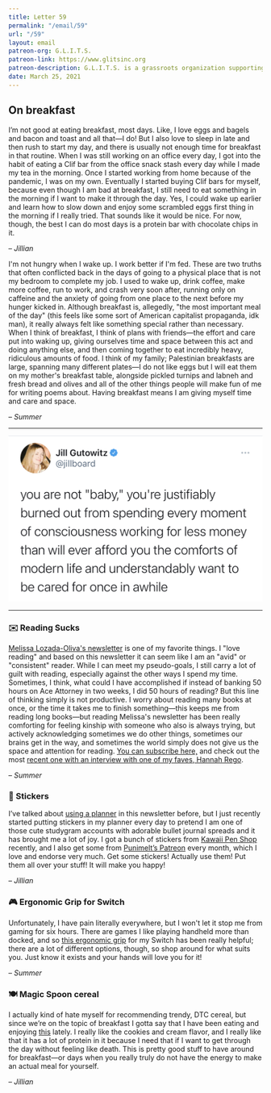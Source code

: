 ```yaml
---
title: Letter 59
permalink: "/email/59"
url: "/59"
layout: email
patreon-org: G.L.I.T.S.
patreon-link: https://www.glitsinc.org
patreon-description: G.L.I.T.S. is a grassroots organization supporting the LGBTQIA+ community by securing housing, healthcare, and other crucial forms of support.
date: March 25, 2021
---
```


## On breakfast

I’m not good at eating breakfast, most days. Like, I love eggs and bagels and bacon and toast and all that—I do! But I also love to sleep in late and then rush to start my day, and there is usually not enough time for breakfast in that routine. When I was still working on an office every day, I got into the habit of eating a Clif bar from the office snack stash every day while I made my tea in the morning. Once I started working from home because of the pandemic, I was on my own. Eventually I started buying Clif bars for myself, because even though I am bad at breakfast, I still need to eat something in the morning if I want to make it through the day. Yes, I could wake up earlier and learn how to slow down and enjoy some scrambled eggs first thing in the morning if I really tried. That sounds like it would be nice. For now, though, the best I can do most days is a protein bar with chocolate chips in it.

– *Jillian*

I'm not hungry when I wake up. I work better if I'm fed. These are two truths that often conflicted back in the days of going to a physical place that is not my bedroom to complete my job. I used to wake up, drink coffee, make more coffee, run to work, and crash very soon after, running only on caffeine and the anxiety of going from one place to the next before my hunger kicked in. Although breakfast is, allegedly, "the most important meal of the day" (this feels like some sort of American capitalist propaganda, idk man), it really always felt like something special rather than necessary. When I think of breakfast, I think of plans with friends—the effort and care put into waking up, giving ourselves time and space between this act and doing anything else, and then coming together to eat incredibly heavy, ridiculous amounts of food. I think of my family; Palestinian breakfasts are large, spanning many different plates—I do not like eggs but I will eat them on my mother's breakfast table, alongside pickled turnips and labneh and fresh bread and olives and all of the other things people will make fun of me for writing poems about. Having breakfast means I am giving myself time and care and space.

– *Summer*

<hr>

<a href="https://twitter.com/jillboard/status/1375126623263940615">
  <img src="/assets/images/tweets/59.jpeg" class="tweet">
</a>

<hr>

### ✉️ Reading Sucks

[Melissa Lozada-Oliva's newsletter](https://ellomelissa.substack.com/) is one of my favorite things. I "love reading" and based on this newsletter it can seem like I am an "avid" or "consistent" reader. While I can meet my pseudo-goals, I still carry a lot of guilt with reading, especially against the other ways I spend my time. Sometimes, I think, what could I have accomplished if instead of banking 50 hours on Ace Attorney in two weeks, I did 50 hours of reading? But this line of thinking simply is not productive. I worry about reading many books at once, or the time it takes me to finish something—this keeps me from reading long books—but reading Melissa's newsletter has been really comforting for feeling kinship with someone who also is always trying, but actively acknowledging sometimes we do other things, sometimes our brains get in the way, and sometimes the world simply does not give us the space and attention for reading. [You can subscribe here,](https://ellomelissa.substack.com/subscribe?utm_source=menu&simple=true&next=https%3A%2F%2Fellomelissa.substack.com%2F) and check out the most [recent one with an interview with one of my faves, Hannah Rego](https://ellomelissa.substack.com/p/what-i-read-this-week-0f1).

– *Summer*

### 🔗 Stickers

I’ve talked about [using a planner](https://letterstosummer.com/56/) in this newsletter before, but I just recently started putting stickers in my planner every day to pretend I am one of those cute studygram accounts with adorable bullet journal spreads and it has brought me a lot of joy. I got a bunch of stickers from [Kawaii Pen Shop](https://letterstosummer.com/56/) recently, and I also get some from [Punimelt’s Patreon](https://www.patreon.com/punimelt/posts) every month, which I love and endorse very much. Get some stickers! Actually use them! Put them all over your stuff! It will make you happy!

– *Jillian*

### 🎮 Ergonomic Grip for Switch

Unfortunately, I have pain literally everywhere, but I won't let it stop me from gaming for six hours. There are games I like playing handheld more than docked, and so [this ergonomic grip](https://www.satisfye.com/products/zengrip-pro) for my Switch has been really helpful; there are a lot of different options, though, so shop around for what suits you. Just know it exists and your hands will love you for it!

– *Summer*

### 🍽️ Magic Spoon cereal

I actually kind of hate myself for recommending trendy, DTC cereal, but since we’re on the topic of breakfast I gotta say that I have been eating and enjoying [this](https://magicspoon.com) lately. I really like the cookies and cream flavor, and I really like that it has a lot of protein in it because I need that if I want to get through the day without feeling like death. This is pretty good stuff to have around for breakfast—or days when you really truly do not have the energy to make an actual meal for yourself.

– *Jillian*
